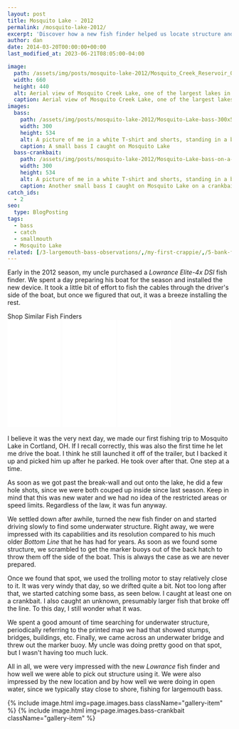 ```yaml
---
layout: post
title: Mosquito Lake - 2012
permalink: /mosquito-lake-2012/
excerpt: 'Discover how a new fish finder helped us locate structure and catch more fish on Mosquito Lake in Ohio. Read about our experience with the Lowrance Elite-4x DSI.'
author: dan
date: 2014-03-20T00:00:00+00:00
last_modified_at: 2023-06-21T08:05:00-04:00

image:
  path: /assets/img/posts/mosquito-lake-2012/Mosquito_Creek_Reservoir_Ohio_northward-660x440.jpg
  width: 660
  height: 440
  alt: Aerial view of Mosquito Creek Lake, one of the largest lakes in Ohio located in Cortland, OH
  caption: Aerial view of Mosquito Creek Lake, one of the largest lakes in Ohio located in Cortland, OH
images:
  bass:
    path: /assets/img/posts/mosquito-lake-2012/Mosquito-Lake-bass-300x534.jpg
    width: 300
    height: 534
    alt: A picture of me in a white T-shirt and shorts, standing in a bass boat holding a bass fish by its lower lip
    caption: A small bass I caught on Mosquito Lake
  bass-crankbait:
    path: /assets/img/posts/mosquito-lake-2012/Mosquito-Lake-bass-on-a-crankbait-300x534.jpg
    width: 300
    height: 534
    alt: A picture of me in a white T-shirt and shorts, standing in a bass boat holding a bass fish by its lower lip and showing the crankbait I caught it on
    caption: Another small bass I caught on Mosquito Lake on a crankbait
catch_ids:
  - 2
seo:
  type: BlogPosting
tags:
  - bass
  - catch
  - smallmouth
  - Mosquito Lake
related: [/3-largemouth-bass-observations/,/my-first-crappie/,/5-bank-fishing-tips/,]
---
```

Early in the 2012 season, my uncle purchased a _Lowrance Elite-4x DSI_ fish finder. We spent a day preparing his boat for the season and installed the new device. It took a little bit of effort to fish the cables through the driver's side of the boat, but once we figured that out, it was a breeze installing the rest.

<div class="ads amz-ads-container">
<div class="amz-ads-header">Shop Similar Fish Finders</div>
<div class=".amz-ads-iframes">
<iframe sandbox="allow-popups allow-scripts allow-modals allow-forms allow-same-origin" style="width:120px;height:240px;" marginwidth="0" marginheight="0" scrolling="no" frameborder="0" src="//ws-na.amazon-adsystem.com/widgets/q?ServiceVersion=20070822&OneJS=1&Operation=GetAdHtml&MarketPlace=US&source=ss&ref=as_ss_li_til&ad_type=product_link&tracking_id=afishingaddict-20&language=en_US&marketplace=amazon&region=US&placement=B078561F1B&asins=B078561F1B&linkId=f889f412aa87171ac17c7e1519031333&show_border=true&link_opens_in_new_window=true"></iframe>

<iframe sandbox="allow-popups allow-scripts allow-modals allow-forms allow-same-origin" style="width:120px;height:240px;" marginwidth="0" marginheight="0" scrolling="no" frameborder="0" src="//ws-na.amazon-adsystem.com/widgets/q?ServiceVersion=20070822&OneJS=1&Operation=GetAdHtml&MarketPlace=US&source=ss&ref=as_ss_li_til&ad_type=product_link&tracking_id=afishingaddict-20&language=en_US&marketplace=amazon&region=US&placement=B076WBHD2T&asins=B076WBHD2T&linkId=62bcc916a1f5367a143234b06ecde15f&show_border=true&link_opens_in_new_window=true"></iframe>

<iframe sandbox="allow-popups allow-scripts allow-modals allow-forms allow-same-origin" style="width:120px;height:240px;" marginwidth="0" marginheight="0" scrolling="no" frameborder="0" src="//ws-na.amazon-adsystem.com/widgets/q?ServiceVersion=20070822&OneJS=1&Operation=GetAdHtml&MarketPlace=US&source=ss&ref=as_ss_li_til&ad_type=product_link&tracking_id=afishingaddict-20&language=en_US&marketplace=amazon&region=US&placement=B01MDP3DPB&asins=B01MDP3DPB&linkId=d2d481272813565bb77b4036eba5d7ab&show_border=true&link_opens_in_new_window=true"></iframe>
</div>
</div>

I believe it was the very next day, we made our first fishing trip to Mosquito Lake in Cortland, OH. If I recall correctly, this was also the first time he let me drive the boat. I think he still launched it off of the trailer, but I backed it up and picked him up after he parked. He took over after that. One step at a time.

As soon as we got past the break-wall and out onto the lake, he did a few hole shots, since we were both couped up inside since last season. Keep in mind that this was new water and we had no idea of the restricted areas or speed limits. Regardless of the law, it was fun anyway.

We settled down after awhile, turned the new fish finder on and started driving slowly to find some underwater structure. Right away, we were impressed with its capabilities and its resolution compared to his much older _Bottom Line_ that he has had for years. As soon as we found some structure, we scrambled to get the marker buoys out of the back hatch to throw them off the side of the boat. This is always the case as we are never prepared.

Once we found that spot, we used the trolling motor to stay relatively close to it. It was very windy that day, so we drifted quite a bit. Not too long after that, we started catching some bass, as seen below. I caught at least one on a crankbait. I also caught an unknown, presumably larger fish that broke off the line. To this day, I still wonder what it was.

We spent a good amount of time searching for underwater structure, periodically referring to the printed map we had that showed stumps, bridges, buildings, etc. Finally, we came across an underwater bridge and threw out the marker buoy. My uncle was doing pretty good on that spot, but I wasn't having too much luck.

All in all, we were very impressed with the new _Lowrance_ fish finder and how well we were able to pick out structure using it. We were also impressed by the new location and by how well we were doing in open water, since we typically stay close to shore, fishing for largemouth bass.


<div class="gallery" style="display: flex; flex-direction: row; flex-wrap: wrap;">
  {% include image.html img=page.images.bass className="gallery-item" %}
  {% include image.html img=page.images.bass-crankbait className="gallery-item" %}
</div>
